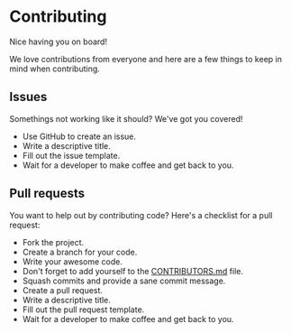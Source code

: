 # Contributing
Nice having you on board!

We love contributions from everyone and here are a few things to keep in mind when contributing.

## Issues
Somethings not working like it should? We've got you covered!

- Use GitHub to create an issue.
- Write a descriptive title.
- Fill out the issue template.
- Wait for a developer to make coffee and get back to you.

## Pull requests
You want to help out by contributing code? Here's a checklist for a pull request:

- Fork the project.
- Create a branch for your code.
- Write your awesome code.
- Don't forget to add yourself to the [CONTRIBUTORS.md](CONTRIBUTORS.md) file.
- Squash commits and provide a sane commit message.
- Create a pull request.
- Write a descriptive title.
- Fill out the pull request template.
- Wait for a developer to make coffee and get back to you.
